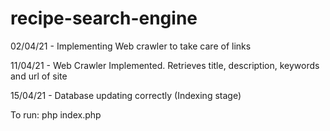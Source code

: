 # recipe-search-engine

02/04/21 - Implementing Web crawler to take care of links 

11/04/21 - Web Crawler Implemented. Retrieves title, description, keywords and url of site

15/04/21 - Database updating correctly (Indexing stage)

To run: php index.php

